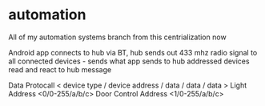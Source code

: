 # automation
All of my automation systems branch from this centrialization now

Android app connects to hub via BT,
hub sends out 433 mhz radio signal to all connected devices - sends what app sends to hub
addressed devices read and react to hub message

Data Protocall < device type / device address / data / data / data >
Light Address <0/0-255/a/b/c>
Door Control Address <1/0-255/a/b/c>
